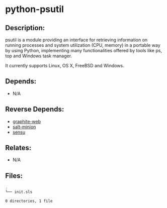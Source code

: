 # python-psutil

## Description:

psutil is a module providing an interface for retrieving information on running processes and system utilization (CPU, memory) in a portable way by using Python, implementing many functionalities offered by tools like ps, top and Windows task manager.

It currently supports Linux, OS X, FreeBSD and Windows.

## Depends:

  -  N/A

## Reverse Depends:

  -  [graphite-web](/salt/graphite-web)
  -  [salt-minion](/salt/salt-minion)
  -  [sensu](/salt/sensu)

## Relates:

  -  N/A

## Files:

```bash
.
└── init.sls

0 directories, 1 file
```
